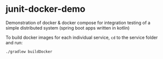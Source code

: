 # junit-docker-demo
Demonstration of docker &amp; docker compose for integration testing of a simple distributed system (spring boot apps written in kotlin)

To build docker images for each individual service, `cd` to the service folder and run: 
```
./gradlew buildDocker
```

